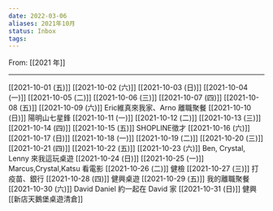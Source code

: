 ```yaml
---
date: 2022-03-06
aliases: 2021年10月
status: Inbox
tags:
---
```


From: [[2021 年]]

---

[[2021-10-01 (五)]]
[[2021-10-02 (六)]]
[[2021-10-03 (日)]]
[[2021-10-04 (一)]]
[[2021-10-05 (二)]]
[[2021-10-06 (三)]]
[[2021-10-07 (四)]]
[[2021-10-08 (五)]]
[[2021-10-09 (六)]] Eric維真來我家、Arno 離職聚餐
[[2021-10-10 (日)]] 陽明山七星鋒
[[2021-10-11 (一)]]
[[2021-10-12 (二)]]
[[2021-10-13 (三)]]
[[2021-10-14 (四)]]
[[2021-10-15 (五)]] SHOPLINE徵才
[[2021-10-16 (六)]]
[[2021-10-17 (日)]]
[[2021-10-18 (一)]]
[[2021-10-19 (二)]]
[[2021-10-20 (三)]]
[[2021-10-21 (四)]]
[[2021-10-22 (五)]]
[[2021-10-23 (六)]] Ben, Crystal, Lenny 來我這玩桌遊
[[2021-10-24 (日)]]
[[2021-10-25 (一)]] Marcus,Crystal,Katsu 看電影
[[2021-10-26 (二)]] 健檢
[[2021-10-27 (三)]] 打疫苗、銀行
[[2021-10-28 (四)]] 健興桌遊
[[2021-10-29 (五)]] 我的離職聚餐
[[2021-10-30 (六)]] David Daniel 約一起在 David 家
[[2021-10-31 (日)]] 健興 [[新店天鵝堡桌遊清倉]]
